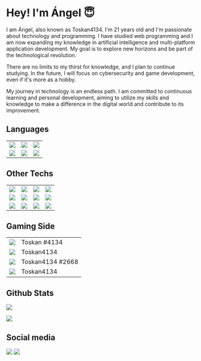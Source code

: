 # Hey! I'm Ángel 😇
I am Ángel, also known as Toskan4134. I'm 21 years old and I'm passionate about technology and programming. I have studied web programming and I am now expanding my knowledge in artificial intelligence and multi-platform application development. My goal is to explore new horizons and be part of the technological revolution.

There are no limits to my thirst for knowledge, and I plan to continue studying. In the future, I will focus on cybersecurity and game development, even if it's more as a hobby.

My journey in technology is an endless path. I am committed to continuous learning and personal development, aiming to utilize my skills and knowledge to make a difference in the digital world and contribute to its improvement.

## Languages
<table>
  <tr>
    <td align="center"><img src="https://img.shields.io/badge/javascript-%23323330.svg?style=for-the-badge&logo=javascript&logoColor=%23F7DF1E"></td>
    <td align="center"><img src="https://img.shields.io/badge/html5-%23E34F26.svg?style=for-the-badge&logo=html5&logoColor=white"></td>
    <td align="center"><img src="https://img.shields.io/badge/css3-%231572B6.svg?style=for-the-badge&logo=css3&logoColor=white"></td>
  </tr>
  <tr>
    <td align="center"><img src="https://img.shields.io/badge/c%23-%23239120.svg?style=for-the-badge&logo=csharp&logoColor=white"></td>
    <td align="center"><img src="https://img.shields.io/badge/java-%23ED8B00.svg?style=for-the-badge&logo=openjdk&logoColor=white"></td>
    <td align="center"><img src="https://img.shields.io/badge/python-3670A0?style=for-the-badge&logo=python&logoColor=ffdd54"></td>
  </tr>
</table>

## Other Techs
<table>
  <tr>
    <td align="center"><img src="https://img.shields.io/badge/node.js-6DA55F?style=for-the-badge&logo=node.js&logoColor=white"></td>
    <td align="center"><img src="https://img.shields.io/badge/vuejs-%2335495e.svg?style=for-the-badge&logo=vuedotjs&logoColor=%234FC08D"></td>
    <td align="center"><img src="https://img.shields.io/badge/Vuetify-1867C0?style=for-the-badge&logo=vuetify&logoColor=AEDDFF"></td>
    <td align="center"><img src="https://img.shields.io/badge/react-%2320232a.svg?style=for-the-badge&logo=react&logoColor=%2361DAFB"></td>
  </tr>
  <tr>
    <td align="center"><img src="https://img.shields.io/badge/bootstrap-%238511FA.svg?style=for-the-badge&logo=bootstrap&logoColor=white"></td>
    <td align="center"><img src="https://img.shields.io/badge/.NET-5C2D91?style=for-the-badge&logo=.net&logoColor=white"></td>
    <td align="center"><img src="https://img.shields.io/badge/SQL%20Server-CC2927?style=for-the-badge&logo=microsoft%20sql%20server&logoColor=white"></td>
    <td align="center"><img src="https://img.shields.io/badge/MongoDB-%234ea94b.svg?style=for-the-badge&logo=mongodb&logoColor=white"></td>
  </tr>
  <tr>
    <td align="center"><img src="https://img.shields.io/badge/-Swagger-%23Clojure?style=for-the-badge&logo=swagger&logoColor=white"></td>
    <td align="center"><img src="https://img.shields.io/badge/docker-%230db7ed.svg?style=for-the-badge&logo=docker&logoColor=white"></td>
    <td align="center"><img src="https://img.shields.io/badge/azure-%230072C6.svg?style=for-the-badge&logo=microsoftazure&logoColor=white"></td>
    <td align="center"><img src="https://img.shields.io/badge/AWS-%23FF9900.svg?style=for-the-badge&logo=amazon-aws&logoColor=white"></td>
  </tr>
</table>

## Gaming Side

<table>
  <tr>
    <td><img src="https://img.shields.io/badge/riotgames-D32936.svg?style=for-the-badge&logo=riotgames&logoColor=white"></td>
    <td>Toskan #4134</td>
  </tr>
  <tr>
    <td><a href="https://steamcommunity.com/id/Toskan4134/"><img src="https://img.shields.io/badge/steam-%23000000.svg?style=for-the-badge&logo=steam&logoColor=white"></a></td>
    <td>Toskan4134</td>
  </tr>
  <tr>
    <td><img src="https://img.shields.io/badge/battle.net-%2300AEFF.svg?style=for-the-badge&logo=battle.net&logoColor=white"></td>
    <td>Toskan4134 #2668</td>
  </tr>
  <tr>
    <td><img src="https://img.shields.io/badge/epicgames-%23313131.svg?style=for-the-badge&logo=epicgames&logoColor=white"></td>
    <td>Toskan4134</td>
  </tr>
</table>

## Github Stats
![](https://github-readme-stats.vercel.app/api/top-langs/?username=toskan4134&layout=compact&theme=dark)

![](https://github-readme-stats.vercel.app/api?username=toskan4134&show_icons=true&theme=dark&rank_icon=github)

## Social media
[<img src="https://badgen.net/badge/icon/Discord/5865F2?icon=discord&label">](https://discordapp.com/users/356817504330448906)
[<img src="https://badgen.net/badge/icon/Twitter/1DA1F2?icon=twitter&label">](https://twitter.com/toskan4134)
